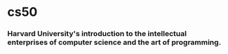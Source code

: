 # cs50
### Harvard University's introduction to the intellectual enterprises of computer science and the art of programming.